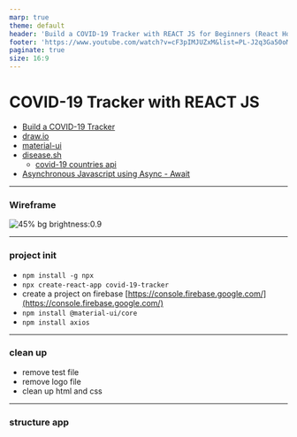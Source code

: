 ```yaml
---
marp: true
theme: default
header: 'Build a COVID-19 Tracker with REACT JS for Beginners (React Hooks and Material UI)'
footer: 'https://www.youtube.com/watch?v=cF3pIMJUZxM&list=PL-J2q3Ga50oMQa1JdSJxYoZELwOJAXExP&index=6'
paginate: true
size: 16:9
---
```


# COVID-19 Tracker with REACT JS

- [Build a COVID-19 Tracker](https://www.youtube.com/watch?v=cF3pIMJUZxM&list=PL-J2q3Ga50oMQa1JdSJxYoZELwOJAXExP&index=6)
- [draw.io](https://marketplace.visualstudio.com/items?itemName=hediet.vscode-drawio)
- [material-ui](https://material-ui.com/)
- [disease.sh](https://disease.sh/docs/)
  - [covid-19 countries api](https://disease.sh/v3/covid-19/countries)
- [Asynchronous Javascript using Async - Await](https://scotch.io/tutorials/asynchronous-javascript-using-async-await)

---

### Wireframe

![45% bg brightness:0.9](wireframe.svg)

---

### project init

- `npm install -g npx`
- `npx create-react-app covid-19-tracker`
- create a project on firebase [https://console.firebase.google.com/](https://console.firebase.google.com/)
- `npm install @material-ui/core`
- `npm install axios`

---

### clean up

- remove test file
- remove logo file
- clean up html and css

---

### structure app
